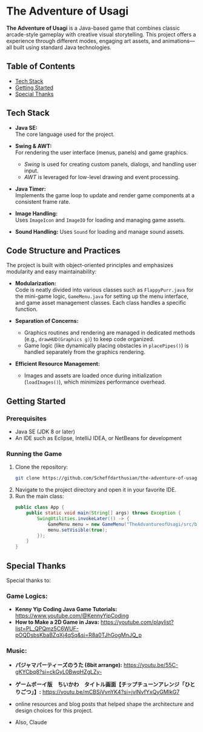 # The Adventure of Usagi

**The Adventure of Usagi** is a Java-based game that combines classic arcade-style gameplay with creative visual storytelling. This project offers a experience through different modes, engaging art assets, and animations—all built using standard Java technologies.

## Table of Contents

- [Tech Stack](#tech-stack)
- [Getting Started](#getting-started)
- [Special Thanks](#special-thanks)

## Tech Stack

- **Java SE:**  
  The core language used for the project.

- **Swing & AWT:**  
  For rendering the user interface (menus, panels) and game graphics.

  - _Swing_ is used for creating custom panels, dialogs, and handling user input.
  - _AWT_ is leveraged for low-level drawing and event processing.

- **Java Timer:**  
  Implements the game loop to update and render game components at a consistent frame rate.

- **Image Handling:**  
  Uses `ImageIcon` and `ImageIO` for loading and managing game assets.

- **Sound Handling:**
  Uses `Sound` for loading and manage sound assets.

## Code Structure and Practices

The project is built with object-oriented principles and emphasizes modularity and easy maintainability:

- **Modularization:**  
  Code is neatly divided into various classes such as `FlappyPurr.java` for the mini-game logic, `GameMenu.java` for setting up the menu interface, and game asset management classes. Each class handles a specific function.

- **Separation of Concerns:**

  - Graphics routines and rendering are managed in dedicated methods (e.g., `drawHUD(Graphics g)`) to keep code organized.
  - Game logic (like dynamically placing obstacles in `placePipes()`) is handled separately from the graphics rendering.

- **Efficient Resource Management:**
  - Images and assets are loaded once during initialization (`loadImages()`), which minimizes performance overhead.

## Getting Started

### Prerequisites

- Java SE (JDK 8 or later)
- An IDE such as Eclipse, IntelliJ IDEA, or NetBeans for development

### Running the Game

1. Clone the repository:
   ```bash
   git clone https://github.com/Scheffdarthusian/the-adventure-of-usagi.git
   ```
2. Navigate to the project directory and open it in your favorite IDE.
3. Run the main class:
   ```java
   public class App {
       public static void main(String[] args) throws Exception {
           SwingUtilities.invokeLater(() -> {
               GameMenu menu = new GameMenu("TheAdvantureofUsagi/src/background2.png");
               menu.setVisible(true);
           });
       }
   }
   ```

## Special Thanks

Special thanks to:

### Game Logics:

- **Kenny Yip Coding Java Game Tutorials:** https://www.youtube.com/@KennyYipCoding
- **How to Make a 2D Game in Java:** https://youtube.com/playlist?list=PL_QPQmz5C6WUF-pOQDsbsKbaBZqXj4qSq&si=R8a0TJhGogMnJQ_p

### Music:

- **パジャマパーティーズのうた (8bit arrange):** https://youtu.be/55C-gKYCbq8?si=ckGyL0BwqHZgLZy-
- **ゲームボーイ版　ちいかわ　タイトル画面【チップチューンアレンジ「ひとりごつ」】:** https://youtu.be/mCBSjVvnYK4?si=jvlNvfYxQyGMIkG7

- online resources and blog posts that helped shape the architecture and design choices for this project.
- Also, Claude
